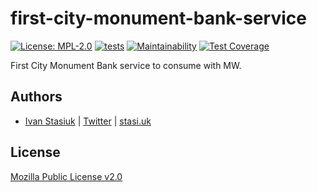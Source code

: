 # first-city-monument-bank-service

[![License: MPL-2.0](https://img.shields.io/badge/license-MPL--2.0-purple.svg)](https://github.com/glocurrency/first-city-monument-bank-service/blob/main/LICENSE)
[![tests](https://github.com/glocurrency/first-city-monument-bank-service/actions/workflows/tests.yml/badge.svg)](https://github.com/glocurrency/first-city-monument-bank-service/actions/workflows/tests.yml)
[![Maintainability](https://api.codeclimate.com/v1/badges/2b7984138e5855c7dc84/maintainability)](https://codeclimate.com/repos/61ffffc677112701b9000362/maintainability)
[![Test Coverage](https://api.codeclimate.com/v1/badges/2b7984138e5855c7dc84/test_coverage)](https://codeclimate.com/repos/61ffffc677112701b9000362/test_coverage)

First City Monument Bank service to consume with MW.

## Authors
- [Ivan Stasiuk](https://github.com/brokeyourbike) | [Twitter](https://twitter.com/brokeyourbike) | [stasi.uk](https://stasi.uk)

## License
[Mozilla Public License v2.0](https://github.com/glocurrency/first-city-monument-bank-service/blob/main/LICENSE)
